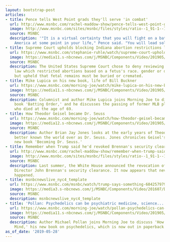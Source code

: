 ```yaml
---
layout: bootstrap-post
articles:
- title: Pence tells West Point grads they'll serve 'in combat'
  url: http://www.msnbc.com/rachel-maddow-show/pence-tells-west-point-grads-theyll-serve-combat
  image: http://www.msnbc.com/sites/msnbc/files/styles/ratio--1_91-1--1200x630/public/pence_nashville_85450.jpg-9ae15.jpg?itok=GDfBe2PN
  source: MSNBC
  description: '"It is a virtual certainty that you will fight on a battlefield for
    America at some point in your life," Pence said. "You will lead soldiers in combat."'
- title: Supreme Court upholds blocking Indiana abortion restrictions law
  url: https://www.msnbc.com/stephanie-ruhle/watch/supreme-court-upholds-blocking-indiana-abortion-restrictions-law-60428869603
  image: https://media11.s-nbcnews.com/j/MSNBC/Components/Video/201905/n_ruhle_brk_abortion_scotus_indiana_190528_1920x1080.nbcnews-fp-1200-630.jpg
  source: MSNBC
  description: The United States Supreme Court chose to deny reviewing a blocked Indiana
    law which restricted abortions based on a fetus's race. gender or disability,
    but upheld that fetal remains must be buried or cremated.
- title: Mike Lupica on his new book, life of Bill Buckner
  url: https://www.msnbc.com/morning-joe/watch/mike-lupica-on-his-new-book-life-of-bill-buckner-60428357552
  image: https://media11.s-nbcnews.com/j/MSNBC/Components/Video/201905/n_mj_lupica_190528_1920x1080.nbcnews-fp-1200-630.jpg
  source: MSNBC
  description: Columnist and author Mike Lupica joins Morning Joe to discuss his new
    book 'Batting Order,' and he discusses the passing of former MLB player Bill Buckner,
    who died at the age of 69.
- title: How Theodor Geisel became Dr. Seuss
  url: https://www.msnbc.com/morning-joe/watch/how-theodor-geisel-became-dr-seuss-60427845715
  image: https://media12.s-nbcnews.com/j/MSNBC/Components/Video/201905/n_mj_jones_190528_1920x1080.nbcnews-fp-1200-630.jpg
  source: MSNBC
  description: Author Brian Jay Jones looks at the early years of Theodor Geisel,
    better known the world over as Dr. Seuss. Jones chronicles Geisel's life in the
    new book 'Becoming Dr. Seuss.'
- title: Remember when Trump said he'd revoked Brennan's security clearance?
  url: http://www.msnbc.com/rachel-maddow-show/remember-when-trump-said-hed-revoked-brennans-security-clearance
  image: http://www.msnbc.com/sites/msnbc/files/styles/ratio--1_91-1--1200x630/public/brennan_russia_052417.jpg?itok=J_tjobQ1
  source: MSNBC
  description: Last summer, the White House announced the revocation of former CIA
    Director John Brennan's security clearance. It now appears that never actually
    happened.
- title: msnbcnewslive_nyc4_template
  url: https://www.msnbc.com/msnbc/watch/trump-says-something-60425797976
  image: https://media3.s-nbcnews.com/j/MSNBC/Components/Video/201607/DefaultImage_NBCNews_1920x1080__094069.nbcnews-fp-1200-630.jpg
  source: MSNBC
  description: msnbcnewslive_nyc4_template
- title: 'Pollan: Psychedelics can be psychiatric medicine, science...'
  url: https://www.msnbc.com/morning-joe/watch/pollan-psychedelics-can-be-psychiatric-medicine-science-suggests-60425797514
  image: https://media11.s-nbcnews.com/j/MSNBC/Components/Video/201905/n_mj_pollan_190528_1920x1080.nbcnews-fp-1200-630.jpg
  source: MSNBC
  description: Author Michael Pollan joins Morning Joe to discuss 'How to Change Your
    Mind,' his new book on psychedelics, which is now out in paperback.
as_of_date: '2019-05-28'
---
```


